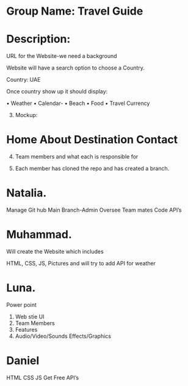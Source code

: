 
# Group Name: Travel Guide

# 	Description: 

URL for the Website-we need a background 

Website will have a search option to choose a Country. 

Country: UAE

Once country show up it should display:

•	Weather
•	Calendar-
•	Beach
•	Food
•	Travel Currency

3)	Mockup: 

# Home        About        Destination         Contact  

4)	Team members and what each is responsible for 

5)	Each member has cloned the repo and has created a branch.


# Natalia.  

Manage Git hub Main Branch-Admin
Oversee Team mates Code
API’s

# Muhammad.   

Will create the Website which includes

HTML, CSS, JS, Pictures and will try to add API for weather


# Luna.     

Power point 

1)	Web stie UI
2)  Team Members
3)  Features
4)  Audio/Video/Sounds Effects/Graphics


# Daniel

HTML
CSS
JS
Get Free API’s

	

                             
	

